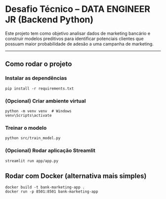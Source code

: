 # Desafio Técnico – DATA ENGINEER JR (Backend Python)

Este projeto tem como objetivo analisar dados de marketing bancário e construir modelos preditivos para identificar potenciais clientes que possuam maior probabilidade de adesão a uma campanha de marketing.

---

## Como rodar o projeto

### Instalar as dependências

```
pip install -r requirements.txt
```

### (Opcional) Criar ambiente virtual

```
python -m venv venv  # Windows
venv\Scripts\activate
```

### Treinar o modelo

```
python src/train_model.py
```

### (Opcional) Rodar aplicação Streamlit

```
streamlit run app/app.py

```

## Rodar com Docker (alternativa mais simples)

```
docker build -t bank-marketing-app .
docker run -p 8501:8501 bank-marketing-app

```
